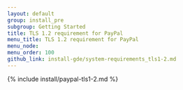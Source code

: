 ```yaml
---
layout: default
group: install_pre
subgroup: Getting Started
title: TLS 1.2 requirement for PayPal
menu_title: TLS 1.2 requirement for PayPal
menu_node: 
menu_order: 100
github_link: install-gde/system-requirements_tls1-2.md
---
```


{% include install/paypal-tls1-2.md %}






